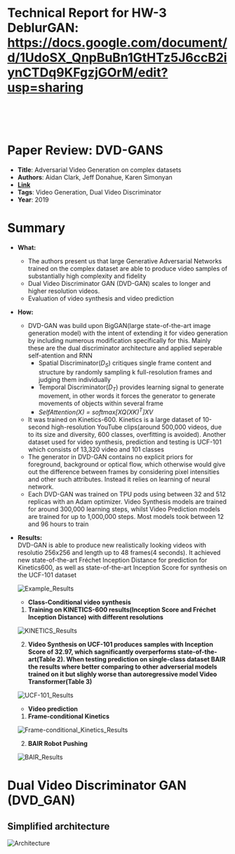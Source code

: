 # Technical Report for HW-3 DeblurGAN: https://docs.google.com/document/d/1UdoSX_QnpBuBn1GtHTz5J6ccB2iynCTDq9KFgzjGOrM/edit?usp=sharing


<br><br><br>

# Paper Review:  DVD-GANS

* **Title**: Adversarial Video Generation on complex datasets
* **Authors**: Aidan Clark, Jeff Donahue, Karen Simonyan
* **[Link](https://arxiv.org/pdf/1907.06571.pdf)**
* **Tags**: Video Generation, Dual Video Discriminator
* **Year**: 2019

# Summary

* **What:**

  * The authors present us that large Generative Adversarial Networks trained on the complex dataset are able to produce video samples of substantially high complexity and fidelity
  * Dual Video Discriminator GAN (DVD-GAN) scales to longer and higher resolution videos.
  * Evaluation of video synthesis and video prediction
  
* **How:**

  * DVD-GAN was build upon BigGAN(large state-of-the-art image generation model) with the intent of extending it for video generation by including numerous modification specifically for this. Mainly these are the dual discriminator architecture and applied seperable self-atention and RNN
    * Spatial Discriminator(_D<sub>S</sub>_) critiques single frame content and structure by randomly sampling k full-resolution frames and judging them individually
    * Temporal Discriminator(_D<sub>T</sub>_) provides learning signal to generate movement, in other words it forces the generator to generate movements of objects within several frame
    * _SelfAttention(X) = softmax[XQ(XK)<sup>T</sup>]XV_
  * It was trained on Kinetics-600. Kinetics is a large dataset of 10-second high-resolution YouTube clips(around 500,000 videos, due to its size and diversity, 600 classes, overfitting is avoided). Another dataset used for video synthesis, prediction and testing is UCF-101 which consists of 13,320 video and 101 classes
  * The generator in DVD-GAN contains no explicit priors for foreground, background or optical flow, which otherwise would give out the difference between frames by considering pixel intensities and other such attributes. Instead it relies on learning of neural network.
  * Each DVD-GAN was trained on TPU pods using between 32 and 512 replicas with an Adam optimizer. Video Synthesis models are trained for around 300,000 learning steps, whilst Video Prediction models are trained for up to 1,000,000 steps. Most models took between 12 and 96 hours to train
  
* **Results:**
  <br>DVD-GAN is able to produce new realistically looking videos with resolutio 256x256 and length up to 48 frames(4 seconds). It achieved new state-of-the-art Fréchet Inception Distance for prediction for Kinetics600, as well as state-of-the-art Inception Score for synthesis on the UCF-101 dataset
  
  ![Example_Results](assets/dvd.gif)
  
  * **Class-Conditional video synthesis**
 
   1. **Training on KINETICS-600 results(Inception Score and Fréchet Inception Distance) with different resolutions**
 
     ![KINETICS_Results](assets/res_kinetics.jpg?raw=true "KINETICS Results")
     
   2. **Video Synthesis on UCF-101 produces samples with Inception Score of 32.97, which sagnificantly overperforms state-of-the-art(Table 2). When testing prediction on single-class dataset BAIR the results where better comparing to other adverserial models trained on it but slighly worse than autoregressive model Video Transformer(Table 3)**
     
     ![UCF-101_Results](assets/res_ucf101.jpg?raw=true "UCF-101 Results")

  * **Video prediction**
  
   1. **Frame-conditional Kinetics**
   
     ![Frame-conditional_Kinetics_Results](assets/res_fcKinetics.jpg?raw=true "Frame-conditional Kinetics Results")
   
   2. **BAIR Robot Pushing**
   
     ![BAIR_Results](assets/res_BAIR.jpg?raw=true "BAIR Robot Pushing Results")

# Dual Video Discriminator GAN (DVD_GAN)
## Simplified architecture
![Architecture](assets/architecture.jpg?raw=true "DVD GAN")
